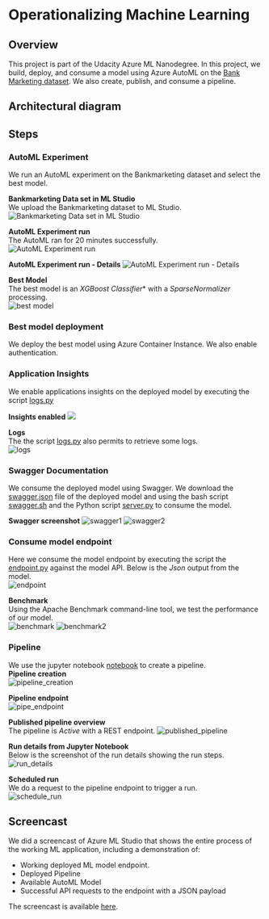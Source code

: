 # Operationalizing Machine Learning

## Overview
This project is part of the Udacity Azure ML Nanodegree. In this project, we build, deploy, and consume a model using Azure AutoML on the [Bank Marketing dataset](https://archive.ics.uci.edu/ml/datasets/bank+marketing). We also create, publish, and consume a pipeline.

## Architectural diagram

## Steps
### AutoML Experiment
We run an AutoML experiment on the Bankmarketing dataset and select the best model.

**Bankmarketing Data set in ML Studio**  
We upload the Bankmarketing dataset to ML Studio.  
![Bankmarketing Data set in ML Studio](https://github.com/sannif/nd00333_AZMLND_C2/blob/d5168e72736c8c7d2c055a9742a3f7a2c2b55c47/images/dataset1.PNG)

**AutoML Experiment run**  
The AutoML ran for 20 minutes successfully.  
![AutoML Experiment run](https://github.com/sannif/nd00333_AZMLND_C2/blob/9d61ce02d3376d294ec69b7d575119203d1b9014/images/automl_run.PNG)

**AutoML Experiment run - Details**
![AutoML Experiment run - Details](https://github.com/sannif/nd00333_AZMLND_C2/blob/9d61ce02d3376d294ec69b7d575119203d1b9014/images/automl_run2.PNG)

**Best Model**  
The best model is an *XGBoost Classifier** with a *SparseNormalizer* processing.  
![best model](https://github.com/sannif/nd00333_AZMLND_C2/blob/472f472549716c3ab5c017db923c19caf1ab9722/images/best_model.PNG)

### Best model deployment
We deploy the best model using Azure Container Instance. We also enable authentication.

### Application Insights
We enable applications insights on the deployed model by executing the script [logs.py](https://github.com/sannif/nd00333_AZMLND_C2/blob/472f472549716c3ab5c017db923c19caf1ab9722/starter_files/logs.py)

**Insights enabled**
![](https://github.com/sannif/nd00333_AZMLND_C2/blob/472f472549716c3ab5c017db923c19caf1ab9722/images/insights_enabled.PNG)

**Logs**  
The the script [logs.py](https://github.com/sannif/nd00333_AZMLND_C2/blob/472f472549716c3ab5c017db923c19caf1ab9722/starter_files/logs.py) also permits to retrieve some logs.   
![logs](https://github.com/sannif/nd00333_AZMLND_C2/blob/472f472549716c3ab5c017db923c19caf1ab9722/images/logs.PNG)

### Swagger Documentation
We consume the deployed model using Swagger. We download the [swagger.json](https://github.com/sannif/nd00333_AZMLND_C2/blob/0bc031199a3d5abe84c3481f35c2eab3660da4e5/starter_files/swagger/swagger.json) file of the deployed model and using the bash script [swagger.sh](https://github.com/sannif/nd00333_AZMLND_C2/blob/0bc031199a3d5abe84c3481f35c2eab3660da4e5/starter_files/swagger/swagger.sh) and the Python script [server.py](https://github.com/sannif/nd00333_AZMLND_C2/blob/0bc031199a3d5abe84c3481f35c2eab3660da4e5/starter_files/swagger/serve.py) to consume the model.

**Swagger screenshot**
![swagger1](https://github.com/sannif/nd00333_AZMLND_C2/blob/0bc031199a3d5abe84c3481f35c2eab3660da4e5/images/swagger1.PNG)
![swagger2](https://github.com/sannif/nd00333_AZMLND_C2/blob/0bc031199a3d5abe84c3481f35c2eab3660da4e5/images/swagger2.PNG)

### Consume model endpoint
Here we consume the model endpoint by executing the script the [endpoint.py](https://github.com/sannif/nd00333_AZMLND_C2/blob/0bc031199a3d5abe84c3481f35c2eab3660da4e5/starter_files/endpoint.py) against the model API. Below is the *Json* output from the model.  
![endpoint](https://github.com/sannif/nd00333_AZMLND_C2/blob/0bc031199a3d5abe84c3481f35c2eab3660da4e5/images/endpoint.PNG)

**Benchmark**  
Using the Apache Benchmark command-line tool, we test the performance of our model.  
![benchmark](https://github.com/sannif/nd00333_AZMLND_C2/blob/0bc031199a3d5abe84c3481f35c2eab3660da4e5/images/bench1.PNG)
![benchmark2](https://github.com/sannif/nd00333_AZMLND_C2/blob/0bc031199a3d5abe84c3481f35c2eab3660da4e5/images/bench2.PNG)

### Pipeline
We use the jupyter notebook [notebook](https://github.com/sannif/nd00333_AZMLND_C2/blob/master/starter_files/aml-pipelines-with-automated-machine-learning-step.ipynb) to create a pipeline.  
**Pipeline creation**  
![pipeline_creation](https://github.com/sannif/nd00333_AZMLND_C2/blob/9ffcdd9ebb23ee390aa5d28dd1e0c9be233a57de/images/pipeline.PNG)

**Pipeline endpoint**  
![pipe_endpoint](https://github.com/sannif/nd00333_AZMLND_C2/blob/9ffcdd9ebb23ee390aa5d28dd1e0c9be233a57de/images/pipeline_endpoint.PNG)

**Published pipeline overview**  
The pipeline is *Active* with a REST endpoint.
![published_pipeline](https://github.com/sannif/nd00333_AZMLND_C2/blob/9ffcdd9ebb23ee390aa5d28dd1e0c9be233a57de/images/pipeline_active.PNG)

**Run details from Jupyter Notebook**  
Below is the screenshot of the run details showing the run steps.  
![run_details](https://github.com/sannif/nd00333_AZMLND_C2/blob/9ffcdd9ebb23ee390aa5d28dd1e0c9be233a57de/images/run_details.PNG)

**Scheduled run**  
We do a request to the pipeline endpoint to trigger a run.  
![schedule_run](https://github.com/sannif/nd00333_AZMLND_C2/blob/9ffcdd9ebb23ee390aa5d28dd1e0c9be233a57de/images/pipeline_scheduled_run.PNG)

## Screencast
We did a screencast of Azure ML Studio that shows the entire process of the working ML application, including a demonstration of:  
* Working deployed ML model endpoint.
* Deployed Pipeline
* Available AutoML Model
* Successful API requests to the endpoint with a JSON payload  

The screencast is available [here](https://youtu.be/BI4JYFJBqhk).
